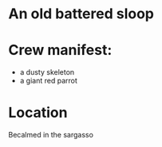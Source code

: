 # An old battered sloop

# Crew manifest:
* a dusty skeleton
* a giant red parrot

# Location
Becalmed in the sargasso

